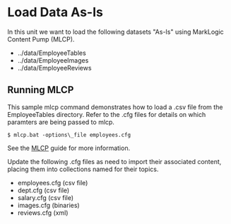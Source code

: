 # Load Data As-Is

In this unit we want to load the following datasets "As-Is" using MarkLogic Content Pump (MLCP). 

- ../data/EmployeeTables
- ../data/EmployeeImages
- ../data/EmployeeReviews

## Running MLCP

This sample mlcp command demonstrates how to load a .csv file from the EmployeeTables directory. Refer to the .cfg files for details on which paramters are being passed to mlcp.

    $ mlcp.bat -options\_file employees.cfg

See the [MLCP](http://docs.marklogic.com/guide/mlcp) guide for more information. 

Update the following .cfg files as need to import their associated content, placing them into collections named for their topics.

- employees.cfg (csv file)
- dept.cfg      (csv file)
- salary.cfg    (csv file)
- images.cfg    (binaries)
- reviews.cfg   (xml)

